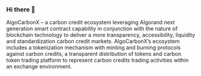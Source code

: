 ### Hi there 👋

AlgoCarbonX – a carbon credit ecosystem leveraging Algorand next generation smart contract capability in conjunction with the nature of blockchain technology to deliver a more transparency, accessibility, liquidity and standardization carbon credit markets.
AlgoCarbonX’s ecosystem includes a tokenization mechanism with minting and burning protocols against carbon credits, a transparent distribution of tokens and carbon token trading platform to represent carbon credits trading activities within an exchange environment.

